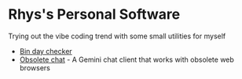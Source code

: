 # Rhys's Personal Software

Trying out the vibe coding trend with some small utilities for myself

- [Bin day checker](./bins)
- [Obsolete chat](./obsolete-chat) - A Gemini chat client that works with obsolete web browsers
